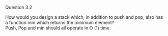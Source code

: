 Question 3.2

How would you design a stack which, in addition to push and pop, also has a function min which returns the minimum element?<br>
Push, Pop and min should all operate in O (1) time. 
